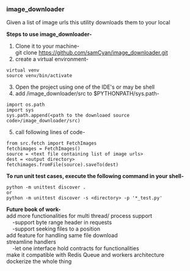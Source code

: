 ### image_downloader  
Given a list of image urls this utility downloads them to your local  


**Steps to use image_downloader-**  
1. Clone it to your machine-  
    git clone https://github.com/samCyan/image_downloader.git  
2. create a virtual environment-  
```
virtual venv  
source venv/bin/activate  
```
3. Open the project using one of the IDE's or may be shell  
4. add <path to the downloaded source code>/image_downloader/src to $PYTHONPATH/sys.path-  
```
import os.path  
import sys  
sys.path.append(<path to the downloaed source code>/image_downloader/src)  
```
5. call following lines of code-  
```
from src.fetch import FetchImages   
fetchimages = FetchImages()  
source = <text file containing list of image urls>  
dest = <output directory>  
fetchimages.fromFile(source).saveTo(dest)  
```

**To run unit test cases, execute the following command in your shell-**  
```
python -m unittest discover .  
or  
python -m unittest discover -s <directory> -p '*_test.py'  
```

**Future book of work-**  
add more functionalities for multi thread/ process support  
&nbsp;&nbsp;&nbsp;&nbsp;-support byte range header in requests  
&nbsp;&nbsp;&nbsp;&nbsp;-support seeking files to a position  
add feature for handling same file download  
streamline handlers  
&nbsp;&nbsp;&nbsp;&nbsp;-let one interface hold contracts for functionalities  
make it compatible with Redis Queue and workers architecture  
dockerize the whole thing  

